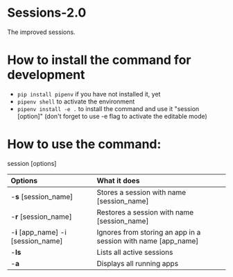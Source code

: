 # Sessions-2.0
The improved sessions.

# How to install the command for development
- `pip install pipenv` if you have not installed it, yet
- `pipenv shell` to activate the environment
- `pipenv install -e .` to install the command and use it "session [option]" (don't forget to use -e flag to activate the editable mode)

# How to use the command:
session [options]

Options | What it does
:--- | :---
-**s** [session_name] | Stores a session with name [session_name]
-**r** [session_name] | Restores a session with name [session_name]
-**i** [app_name] -i [session_name] | Ignores from storing an app in a session with name [app_name]
-**ls** | Lists all active sessions
-**a** | Displays all running apps
